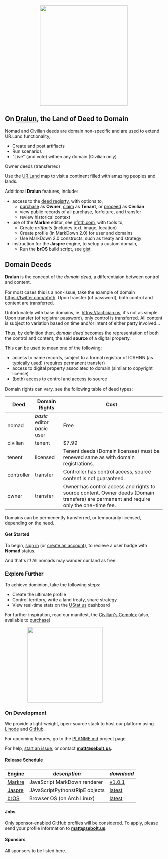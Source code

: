 
<p align="center"><img src="https://github.com/nfnth/res/raw/main/site/bird.png" width="280" height="320" /></p>
  
## On [Dralun](https://dralun.com), the Land of Deed to Domain

Nomad and Civilian deeds are domain non-specific and are used to extend UR.Land functionality,

- Create and post artifiacts
- Run scenarios
- "Live" (and vote) withen any domain (Civilian only)

Owner deeds (transferred) 

Use the [UR.Land](https://ur.land) map to visit a continent filled with amazing peoples and lands. 

Additional **Dralun** features, include:

- access to the [deed regisrty](https://github.com/nfnth/nfnth/blob/master/doc/DEED.md), with options to,
  - [purchase]() as **Owner**, [claim]() as **Tenant**, or [proceed]() as **Civilian**
  - view public records of all purchase, forfeiture, and transfer
  - review historical context
- use of the **Markre** editor, see [nfnth.com](https://nfnth.com), with tools to,
  - Create *artifacts* (includes text, image, location)
  - Create profile (in MarkDown 2.0) for user and domains
  - Use MarkDown 2.0 constructs, such as treaty and strategy
- instruction for the **Jaspre** engine, to setup a custom domain,
  - Run the **brOS** build script, see [gist]()

## Domain Deeds

**Dralun** is the concept of the *domain deed*, a differentiaion between control and content.

For most cases this is a non-issue, take the example of domain https://twitter.com/nfnth. Upon transfer (of password), both control and content are transferred.

Unfortunately with base domains, ie. https://tactician.us, it's not as simple. Upon transfer (of registrar password), only control is transferred. All content is subject to variation based on time and/or intent of either party involved...

Thus, by definition then, *domain deed* becomes the representation of both the control and content, the said **source** of a digital property.

This can be used to mean one of the following:

- access to name records, subject to a formal registrar of ICAHNN (as typically used) (requires permanent transfer)
- access to digital property associated to domain (similar to copyright license)
- (both) access to control and access to source

Domain rights can vary, see the following table of deed types:

|**Deed**|**Domain Rights**|Cost|
|-|-|-|
|nomad|*basic* editor<br/>*basic* user|Free|
|civilian|tenent|$7.99|
|tenent|licensed|Tenent deeds (Domain licenses) must be renewed same as with domain registrations. |
|controller|transfer|Controller has control access, source content is not guaranteed.|
|owner|transfer|Owner has control access and rights to source content. Owner deeds (Domain transfers) are permanent and require only the one-time fee.|

Domains can be permenently transferred, or temporarily licensed, depending on the need.

#### Get Started

To begin, [sign in]() (or [create an account]()), to recieve a user badge with **Nomad** status.

And that's it! All nomads may wander our land as free.

### Explore Further

To achieve dominion, take the following steps:

- Create the ultimate profile
- Control territory, write a land treaty, share strategy
- View real-time stats on the [UStat.us](https://ustat.us) dashboard
 
For further inspiration, read our manifest, the [Civilian's Complex](https://github.com/nfnth/nfnth/blob/master/doc/CC.md) (also, available to [purchase]())

<p align="center"><img style="padding-right:120px;position:relative;" src="https://github.com/nfnth/res/raw/main/site/fox.png" width="240" height="240" /></p>

### On Development

We provide a light-weight, open-source stack to host our platform using [Linode]() and [GitHub]().

For upcoming feaures, go to the [PLANME.md](https://github.com/users/nfnth/projects/3) project page.

For help, [start an issue](https://github.com/nfnth/nfnth/issues), or contact **matt@sebolt.us**.

#### Release Schedule

|**Engine**|*description*|*download*|
|-|-|-|
|[Markre](https://github.com/nfnth/nfnth/blob/master/doc/MATTDOWN.md)|JavaScript MarkDown renderer|[v1.0.1]()|
|[Jaspre]()|JAvaScriptPythonstRipE objects|[latest]()|
|[brOS](https://github.com/nfnth/nfnth/blob/master/doc/BROS.md)|Browser OS (on Arch Linux)|[latest]()|

#### Jobs

Only sponsor-enabled GitHub profiles will be considered. To apply, please send your profile information to **matt@sebolt.us**.

#### Sponsors

All sponsors to be listed here...
